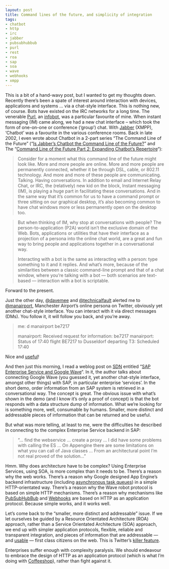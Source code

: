 ```yaml
---
layout: post
title: Command lines of the future, and simplicity of integration
tags:
- chatbot
- http
- irc
- jabber
- pubsubhubbub
- purl
- rest
- roa
- sap
- soa
- wave
- webhooks
- xmpp
---
```



This is a bit of a hand-wavy post, but I wanted to get my thoughts down. Recently there’s been a spate of interest around interaction with devices, applications and systems ... via a chat-style interface. This is nothing new, of course. Bots have existed on the IRC networks for a long time. The venerable [Purl](http://www.foo.be/docs/tpj/issues/vol3_2/tpj0302-0002.html), an [infobot](http://en.wikipedia.org/wiki/Infobot), was a particular favourite of mine. When instant messaging (IM) came along, we had a new chat interface – which took the form of one-on-one or conference (‘group’) chat. With [Jabber](http://www.jabber.org/) (XMPP), ‘Chatbot’ was a favourite in the various conference rooms. Back in late 2002, I even wrote about Chatbot in a 2-part series “The Command Line of the Future” (“[Is Jabber’s Chatbot the Command Line of the Future?](http://web.archive.org/web/20040203121753/http://www.openp2p.com/pub/a/p2p/2002/01/11/jabber_bots.html)” and The “[Command Line of the Future Part 2: Expanding Chatbot’s Repertoire](http://web.archive.org/web/20031203031620/http://www.openp2p.com/pub/a/p2p/2002/02/08/chatbot_two.html)“):

> Consider for a moment what this command line of the future might look like. More and more people are online. More and more people are permanently connected, whether it be through DSL, cable, or 802.11 technology. And more and more of these people are communicating. Talking. Having conversations. In addition to email and Internet Relay Chat, or IRC, the (relatively) new kid on the block, Instant messaging (IM), is playing a huge part in facilitating these conversations. And in the same way that it’s common for us to have a command prompt or three sitting on our graphical desktop, it’s also becoming common to have chat windows more or less permanently open on the desktop too.

> But when thinking of IM, why stop at conversations with people? The person-to-application (P2A) world isn’t the exclusive domain of the Web. Bots, applications or utilities that have their interface as a projection of a persona into the online chat world, are a great and fun way to bring people and applications together in a conversational way.
>
> Interacting with a bot is the same as interacting with a person: type something to it and it replies. And what’s more, because of the similarities between a classic command-line prompt and that of a chat window, where you’re talking with a bot — both scenarios are text-based — interaction with a bot is scriptable.

Forward to the present.

Just the other day, [@davemee](http://twitter.com/davemee) and [@technicalfault](http://twitter.com/technicalfault) alerted me to [@manairport](http://twitter.com/manairport), Manchester Airport’s online persona on Twitter, obviously yet another chat-style interface. You can interact with it via direct messages (DMs). You follow it, it will follow you back, and you’re away.

> me: d manairport be7217
>
> manairport: Received request for information: be7217 manairport: Status of 17:40 flight BE7217 to Dusseldorf departing T3: Scheduled 17:40

Nice and [useful](http://www.dopplr.com/trip/qmacro/825806)!

And then just this morning, I read a weblog post on [SDN](http://www.sdn.sap.com) entitled “[SAP Enterprise Service and Google Wave](https://www.sdn.sap.com/irj/scn/weblogs?blog=/pub/wlg/15521)“. In it, the author talks about connecting Google Wave (you guessed it, yet another chat-style interface, amongst other things) with SAP, in particular enterprise ‘services’. In the short demo, order information from an SAP system is retrieved in a conversational way. The concept is great. The obvious issue with what’s shown in the demo (and I know it’s only a proof of concept) is that the bot responds with a data structure dump of information. What we’re looking for is something more, well, consumable by humans. Smaller, more distinct and addressable pieces of information that can be returned and be useful.

But what was more telling, at least to me, were the difficulties he described in connecting to the complex Enterprise Service backend in SAP:

> “… find the webservice … create a proxy … I did have some problems with calling the ES … On Appengine there are some limitations on what you can call of Java classes … From an architectural point I’m not real proved of the solution…”

Hmm. Why does architecture have to be complex? Using Enterprise Services, using SOA, is more complex than it needs to be. There’s a reason why the web works. There’s a reason why Google designed App Engine’s backend infrastructure (including [asynchronous task queues](http://googleappengine.blogspot.com/2009/06/new-task-queue-api-on-google-app-engine.html)) in a simple HTTP-orientated way. There’s a reason why the Wave robot protocol is based on simple HTTP mechanisms. There’s a reason why mechanisms like [PubSubHubBub](http://code.google.com/p/pubsubhubbub/) and [Webhooks](http://webhooks.pbworks.com/) are based on HTTP as an application protocol. Because simple works, and it works well.

Let’s come back to the “smaller, more distinct and addressable” issue. If we let ourselves be guided by a Resource Orientated Architecture (ROA) approach, rather than a Service Orientated Architecture (SOA) approach, we end up with simpler application protocols, flexible, reliable and transparent integration, and pieces of information that are addressable — and [usable](https://www.sdn.sap.com/irj/scn/weblogs?blog=/pub/wlg/584) — first class citizens on the web. This is Twitter’s [killer feature](/blog/posts/2009/05/18/twitters-success/).

Enterprises suffer enough with complexity paralysis. We should endeavour to embrace the design of HTTP as an application protocol (which is what I’m doing with [Coffeeshop](http://wiki.github.com/qmacro/coffeeshop)), rather than fight against it.


